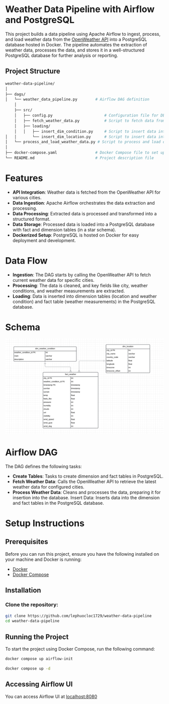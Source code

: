 # Weather Data Pipeline with Airflow and PostgreSQL

This project builds a data pipeline using Apache Airflow to ingest, process, and load weather data from the [OpenWeather API](https://openweathermap.org/api) into a PostgreSQL database hosted in Docker. The pipeline automates the extraction of weather data, processes the data, and stores it in a well-structured PostgreSQL database for further analysis or reporting.

## Project Structure

```bash
weather-data-pipeline/
│
├── dags/
│   └── weather_data_pipeline.py        # Airflow DAG definition
    │
    ├── src/
    │   ├── config.py                       # Configuration file for DB connection details
    │   ├── fetch_weather_data.py           # Script to fetch data from OpenWeather API
    │   ├── loading/
    │   │   ├── insert_dim_condition.py     # Script to insert data into dim_weather_condition
│   │       └── insert_dim_location.py      # Script to insert data into dim_location
│   └── process_and_load_weather_data.py # Script to process and load data into fact_weather
│
├── docker-compose.yaml                 # Docker Compose file to set up PostgreSQL in Docker
└── README.md                           # Project description file
```

# Features

- **API Integration**: Weather data is fetched from the OpenWeather API for various cities.
- **Data Ingestion**: Apache Airflow orchestrates the data extraction and processing.
- **Data Processing**: Extracted data is processed and transformed into a structured format.
- **Data Storage**: Processed data is loaded into a PostgreSQL database with fact and dimension tables (in a star schema).
- **Dockerized Setup**: PostgreSQL is hosted on Docker for easy deployment and development.

# Data Flow

- **Ingestion**: The DAG starts by calling the OpenWeather API to fetch current weather data for specific cities.
- **Processing**: The data is cleaned, and key fields like city, weather conditions, and weather measurements are extracted.
- **Loading**: Data is inserted into dimension tables (location and weather condition) and fact table (weather measurements) in the PostgreSQL database.

# Schema

![Schema Image](schema.png)

# Airflow DAG

The DAG defines the following tasks:

- **Create Tables**: Tasks to create dimension and fact tables in PostgreSQL.
- **Fetch Weather Data**: Calls the OpenWeather API to retrieve the latest weather data for configured cities.
- **Process Weather Data**: Cleans and processes the data, preparing it for insertion into the database.
  Insert Data: Inserts data into the dimension and fact tables in the PostgreSQL database.

# Setup Instructions

## Prerequisites

Before you can run this project, ensure you have the following installed on your machine and Docker is running:

- [Docker](https://docs.docker.com/get-docker/)
- [Docker Compose](https://docs.docker.com/compose/install/)

## Installation

### Clone the repository:

```bash
git clone https://github.com/lephuocloc1729/weather-data-pipeline
cd weather-data-pipeline
```

## Running the Project

To start the project using Docker Compose, run the following command:

```bash
docker compose up airflow-init
```

```bash
docker compose up -d
```

## Accessing Airflow UI

You can access Airflow UI at [localhost:8080](http://localhost:8080)

